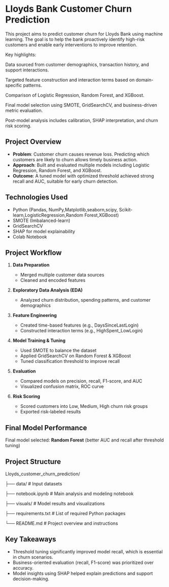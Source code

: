 # Lloyds Bank Customer Churn Prediction

This project aims to predict customer churn for Lloyds Bank using machine learning. The goal is to help the bank proactively identify high-risk customers and enable early interventions to improve retention.

Key highlights:

Data sourced from customer demographics, transaction history, and support interactions.

Targeted feature construction and interaction terms based on domain-specific patterns.

Comparison of Logistic Regression, Random Forest, and XGBoost.

Final model selection using SMOTE, GridSearchCV, and business-driven metric evaluation.

Post-model analysis includes calibration, SHAP interpretation, and churn risk scoring.

## Project Overview

- **Problem**: Customer churn causes revenue loss. Predicting which customers are likely to churn allows timely business action.
- **Approach**: Built and evaluated multiple models including Logistic Regression, Random Forest, and XGBoost.
- **Outcome**: A tuned model with optimized threshold achieved strong recall and AUC, suitable for early churn detection.

## Technologies Used
- Python (Pandas, NumPy,Matplotlib,seaborn,scipy, Scikit-learn,LogisticRegression,Random Forest,XGBoost)
- SMOTE (Imbalanced-learn)
- GridSearchCV
- SHAP for model explainability
- Colab Notebook

## Project Workflow

1. **Data Preparation**  
   - Merged multiple customer data sources  
   - Cleaned and encoded features

2. **Exploratory Data Analysis (EDA)**  
   - Analyzed churn distribution, spending patterns, and customer demographics

3. **Feature Engineering**  
   - Created time-based features (e.g., DaysSinceLastLogin)  
   - Constructed interaction terms (e.g., HighSpent_LowLogin)

4. **Model Training & Tuning**  
   - Used SMOTE to balance the dataset  
   - Applied GridSearchCV on Random Forest & XGBoost  
   - Tuned classification threshold to improve recall

5. **Evaluation**  
   - Compared models on precision, recall, F1-score, and AUC  
   - Visualized confusion matrix, ROC curve

6. **Risk Scoring**  
   - Scored customers into Low, Medium, High churn risk groups  
   - Exported risk-labeled results

## Final Model Performance

Final model selected: **Random Forest** (better AUC and recall after threshold tuning)

## Project Structure

Lloyds_customer_churn_prediction/

├── data/ # Input datasets 

├── notebook.ipynb # Main analysis and modeling notebook

├── visuals/ # Model results and visualizations

├── requirements.txt # List of required Python packages

└── README.md # Project overview and instructions

## Key Takeaways

- Threshold tuning significantly improved model recall, which is essential in churn scenarios.
- Business-oriented evaluation (recall, F1-score) was prioritized over accuracy.
- Model insights using SHAP helped explain predictions and support decision-making.



